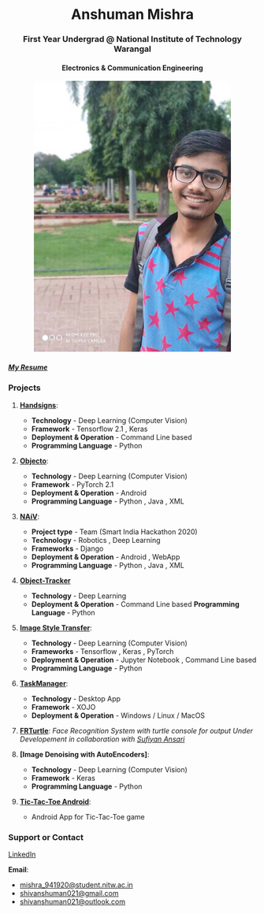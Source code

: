 <h1><center> Anshuman Mishra </center></h1>
  <h3><center>First Year Undergrad @ National Institute of Technology Warangal </center></h3>
  <h4><center>Electronics & Communication Engineering</center></h4>
<center>
<img src="me.jpeg" style="width:400px;height:550px;">
  </center>


##### [My Resume](https://docs.google.com/document/d/1z9zfWX0TodUE_q0lCsrmCh7_hTsn4ZfMpQItLoD8J2w/edit)

### Projects

1. **[Handsigns](https://shivanshuman021.github.io/HandSigns/)**:
   - **Technology** - Deep Learning (Computer Vision)
   - **Framework** - Tensorflow 2.1 , Keras
   - **Deployment & Operation** - Command Line based
   - **Programming Language** - Python
  
2. **[Objecto](https://shivanshuman021.github.io/Objecto/)**:   
   - **Technology** - Deep Learning (Computer Vision)
   - **Framework** - PyTorch 2.1
   - **Deployment & Operation** - Android 
   - **Programming Language** - Python , Java , XML
 
3. **[NAiV](https://github.com/shivanshuman021/Technocrats-NAiV)**:
   - **Project type** - Team (Smart India Hackathon 2020)
   - **Technology** - Robotics , Deep Learning 
   - **Frameworks** - Django
   - **Deployment & Operation** - Android , WebApp 
   - **Programming Language** - Python , Java , XML
   
4. **[Object-Tracker](https://shivanshuman021.github.io/Object-Tracker/)**
   - **Technology** - Deep Learning
   - **Deployment & Operation** - Command Line based 
   **Programming Language** - Python
   
5. **[Image Style Transfer](https://shivanshuman021.github.io/Image-Style-Transfer/)**:
   - **Technology** - Deep Learning (Computer Vision) 
   - **Frameworks** - Tensorflow , Keras , PyTorch
   - **Deployment & Operation** - Jupyter Notebook , Command Line based
   - **Programming Language** - Python
   
6. **[TaskManager](https://shivanshuman021.github.io/TaskManager/)**:
   - **Technology** - Desktop App
   - **Framework** - XOJO
   - **Deployment & Operation** - Windows / Linux / MacOS
   
7. **[FRTurtle](https://github.com/shivanshuman021/FRTurtle)**:
    _Face Recognition System with turtle console for output Under Developement in collaboration with [Sufiyan Ansari](https://github.com/suffisme)_
    
8. **[Image Denoising with AutoEncoders]**:
   - **Technology** - Deep Learning (Computer Vision)
   - **Framework** - Keras
   - **Programming Language** - Python

9. **[Tic-Tac-Toe Android](https://github.com/shivanshuman021/Tic-Tac-Toe-Android)**:
   - Android App for Tic-Tac-Toe game
    



### Support or Contact

[LinkedIn](https://www.linkedin.com/in/anshuman-mishra-89b014195)

**Email**:
   - mishra_941920@student.nitw.ac.in
   - shivanshuman021@gmail.com
   - shivanshuman021@outlook.com
